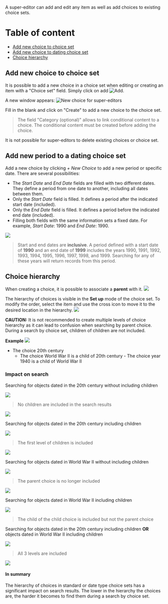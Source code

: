 A super-editor can add and edit any item as well as add choices to existing choice sets. 

# Table of content

- [Add new choice to choice set](#add-new-choice-to-choice-set)
- [Add new choice to dating choice set](#addperiodchoice)
- [Choice hierarchy](#choicehierachy)

## Add new choice to choice set 
It is possible to add a new choice in a choice set when editing or creating an item with a "Choice set" field. Simply click on add ![Add](assets/buttons/add_btn.png).

A new window appears: 
![New choice for super-editors](assets/choice/new-choice.png)

Fill in the blank and click on "Create" to add a new choice to the choice set. 
> The field "Category (optional)" allows to link conditional content to a choice. The conditional content must be created before adding the choice. 

It is not possible for super-editors to delete existing choices or choice set. 

<a id="addperiodchoice"></a>
## Add new period to a dating choice set

Add a new choice by clicking *+ New Choice* to add a new period or specific date. There are several possibilities:

- The *Start Date* and *End Date* fields are filled with two different dates. They define a period from one date to another, including all dates between them.
- Only the *Start Date* field is filled. It defines a period after the indicated start date (included).
- Only the *End Date* field is filled. It defines a period before the indicated end date (included).
- Filling both fields with the same information sets a fixed date. For example, *Start Date*: 1990 and *End Date*: 1990.

![](assets/datation/bcornot.png)

> Start and end dates are **inclusive**. A period defined with a start date of **1990** and an end date of **1999** includes the years 1990, 1991, 1992, 1993, 1994, 1995, 1996, 1997, 1998, and 1999. Searching for any of these years will return records from this period.

<a id="choicehierachy"></a>
## Choice hierarchy

When creating a choice, it is possible to associate a **parent** with it.
![](assets/datation/parentchoice.png)

The hierarchy of choices is visible in the **Set up** mode of the choice set. To modify the order, select the item and use the cross icon to move it to the desired location in the hierarchy. 
![](datation/hierarchie.png)

**CAUTION:** It is not recommended to create multiple levels of choice hierarchy as it can lead to confusion when searching by parent choice. During a search by choice set, children of children are not included.

**Example**
![](assets/datation/3levels.png)

- The choice 20th century
  - The choice World War II is a child of 20th century
    	- The choice year 1940 is a child of World War II

### Impact on search

Searching for objects dated in the 20th century without including children

![](assets/datation/20thnochildren.png)

> No children are included in the search results

![](assets/datation/20thresults.png)

Searching for objects dated in the 20th century including children

![](assets/datation/20thwithchildren.png)

> The first level of children is included

![](assets/datation/20thwithresult.png)

Searching for objects dated in World War II without including children

![](assets/datation/ww2nochildren.png)

> The parent choice is no longer included

![](assets/datation/ww2noresult.png)

Searching for objects dated in World War II including children

![](assets/datation/ww2withresult.png)

> The child of the child choice is included but not the parent choice

Searching for objects dated in the 20th century including children **OR** objects dated in World War II including children

![](assets/datation/20thorww2.png)

> All 3 levels are included

![](assets/datation/20thorww2result.png)

#### In summary
The hierarchy of choices in standard or date type choice sets has a significant impact on search results. The lower in the hierarchy the choices are, the harder it becomes to find them during a search by choice set.
